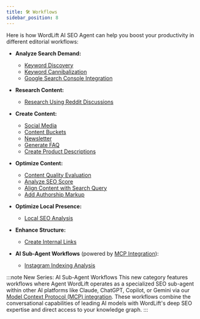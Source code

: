 ```yaml
---
title: 🛠️ Workflows
sidebar_position: 8
---
```


Here is how WordLift AI SEO Agent can help you boost your productivity in different editorial workflows:

- **Analyze Search Demand:**
  - [Keyword Discovery](./workflows/keyword-discovery.md)
  - [Keyword Cannibalization](./workflows/keyword-cannibalization.md)
  - [Google Search Console Integration](./workflows/google-search-console.md)

- **Research Content:**
  - [Research Using Reddit Discussions](./workflows/research-content-ideas.md)

- **Create Content:**
  - [Social Media](./workflows/create-social-media-posts.md)
  - [Content Buckets](./workflows/create-social-media-content-buckets.md)
  - [Newsletter](./workflows/ideas-for-newsletters.md)
  - [Generate FAQ](./workflows/faq.md)
  - [Create Product Descriptions](./workflows/create-product-description.md)

- **Optimize Content:**
  - [Content Quality Evaluation](./workflows/content-evaluation.md)
  - [Analyze SEO Score](./workflows/analyzing-query-match.md)
  - [Align Content with Search Query](./workflows/analyzing-query-match.md)
  - [Add Authorship Markup](./workflows/adding-authorship-markup.md)

- **Optimize Local Presence:**
  - [Local SEO Analysis](./workflows/local-seo-analysis.md)

- **Enhance Structure:**
  - [Create Internal Links](./workflows/create-internal-links.md)

- **AI Sub-Agent Workflows** (powered by [MCP Integration](./integrations.md#agent-wordlift-model-context-protocol-mcp-integration)):
  - [Instagram Indexing Analysis](./workflows/instagram-indexing-analysis.md)

:::note New Series: AI Sub-Agent Workflows
This new category features workflows where Agent WordLift operates as a specialized SEO sub-agent within other AI platforms like Claude, ChatGPT, Copilot, or Gemini via our [Model Context Protocol (MCP) integration](./integrations.md#agent-wordlift-model-context-protocol-mcp-integration). These workflows combine the conversational capabilities of leading AI models with WordLift's deep SEO expertise and direct access to your knowledge graph.
:::
